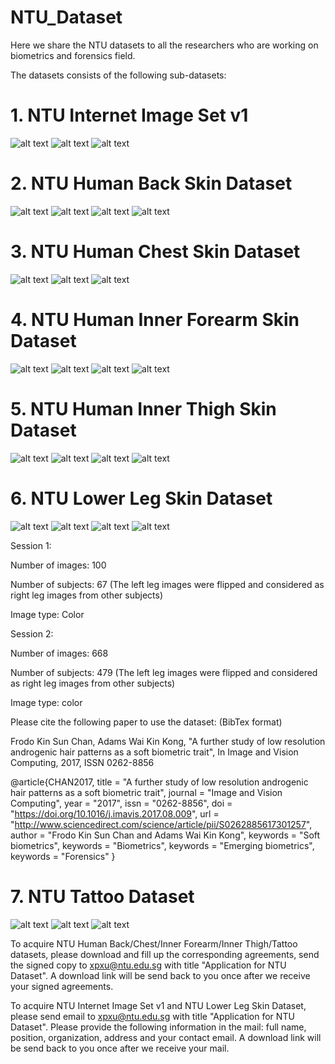 # NTU_Dataset
Here we share the NTU datasets to all the researchers who are working on biometrics and forensics field.

The datasets consists of the following sub-datasets:
# 1. NTU Internet Image Set v1

![alt text](https://github.com/BFLTeam/NTU_Dataset/blob/master/Sample%20Images/Internet%20Images/02.jpg) ![alt text](https://github.com/BFLTeam/NTU_Dataset/blob/master/Sample%20Images/Internet%20Images/15.jpg) ![alt text](https://github.com/BFLTeam/NTU_Dataset/blob/master/Sample%20Images/Internet%20Images/29.jpg)

# 2. NTU Human Back Skin Dataset

![alt text](https://github.com/BFLTeam/NTU_Dataset/blob/master/Sample%20Images/Back/0182_02_02.jpg) ![alt text](https://github.com/BFLTeam/NTU_Dataset/blob/master/Sample%20Images/Back/0184_01_01.jpg) ![alt text](https://github.com/BFLTeam/NTU_Dataset/blob/master/Sample%20Images/Back/0187_01_01.jpg) ![alt text](https://github.com/BFLTeam/NTU_Dataset/blob/master/Sample%20Images/Back/0188_01_01.jpg)

# 3. NTU Human Chest Skin Dataset

![alt text](https://github.com/BFLTeam/NTU_Dataset/blob/master/Sample%20Images/Chest/0174_01_01.jpg) ![alt text](https://github.com/BFLTeam/NTU_Dataset/blob/master/Sample%20Images/Chest/0181_01_01.jpg) ![alt text](https://github.com/BFLTeam/NTU_Dataset/blob/master/Sample%20Images/Chest/0191_01_01.jpg)

# 4. NTU Human Inner Forearm Skin Dataset

![alt text](https://github.com/BFLTeam/NTU_Dataset/blob/master/Sample%20Images/Inner%20Forearm/seg_AL0013_00_02_04.png) ![alt text](https://github.com/BFLTeam/NTU_Dataset/blob/master/Sample%20Images/Inner%20Forearm/seg_AL0017_00_02_01.png) ![alt text](https://github.com/BFLTeam/NTU_Dataset/blob/master/Sample%20Images/Inner%20Forearm/seg_AL0018_00_02_01.png) ![alt text](https://github.com/BFLTeam/NTU_Dataset/blob/master/Sample%20Images/Inner%20Forearm/seg_AL0020_00_02_02.png)

# 5. NTU Human Inner Thigh Skin Dataset

![alt text](https://github.com/BFLTeam/NTU_Dataset/blob/master/Sample%20Images/Inner%20Thigh/seg_TL0006_00_01_01.png) ![alt text](https://github.com/BFLTeam/NTU_Dataset/blob/master/Sample%20Images/Inner%20Thigh/seg_TL0013_00_01_01.png) ![alt text](https://github.com/BFLTeam/NTU_Dataset/blob/master/Sample%20Images/Inner%20Thigh/seg_TL0014_00_01_01.png) ![alt text](https://github.com/BFLTeam/NTU_Dataset/blob/master/Sample%20Images/Inner%20Thigh/seg_TL0031_00_01_01.png)

# 6. NTU Lower Leg Skin Dataset

![alt text](https://github.com/BFLTeam/NTU_Dataset/blob/master/Sample%20Images/Lower%20Legs/seg_YL0009_00_02_01.png) ![alt text](https://github.com/BFLTeam/NTU_Dataset/blob/master/Sample%20Images/Lower%20Legs/seg_YL0026_00_02_01.png) ![alt text](https://github.com/BFLTeam/NTU_Dataset/blob/master/Sample%20Images/Lower%20Legs/seg_YL0034_00_02_01.png) ![alt text](https://github.com/BFLTeam/NTU_Dataset/blob/master/Sample%20Images/Lower%20Legs/seg_YL0036_00_02_02.png)

Session 1:

Number of images: 100

Number of subjects: 67 (The left leg images were flipped and considered as right leg images from other subjects)

Image type: Color


Session 2:

Number of images: 668

Number of subjects: 479 (The left leg images were flipped and considered as right leg images from other subjects)

Image type: color


Please cite the following paper to use the dataset: (BibTex format)

Frodo Kin Sun Chan, Adams Wai Kin Kong, "A further study of low resolution androgenic hair patterns as a soft biometric trait", In Image and Vision Computing, 2017, ISSN 0262-8856

@article{CHAN2017,
title = "A further study of low resolution androgenic hair patterns as a soft biometric trait",
journal = "Image and Vision Computing",
year = "2017",
issn = "0262-8856",
doi = "https://doi.org/10.1016/j.imavis.2017.08.009",
url = "http://www.sciencedirect.com/science/article/pii/S0262885617301257",
author = "Frodo Kin Sun Chan and Adams Wai Kin Kong",
keywords = "Soft biometrics",
keywords = "Biometrics",
keywords = "Emerging biometrics",
keywords = "Forensics"
}

# 7. NTU Tattoo Dataset

![alt text](https://github.com/BFLTeam/NTU_Dataset/blob/master/Sample%20Images/Tattoo/100004.jpg) ![alt text](https://github.com/BFLTeam/NTU_Dataset/blob/master/Sample%20Images/Tattoo/100005.jpg) ![alt text](https://github.com/BFLTeam/NTU_Dataset/blob/master/Sample%20Images/Tattoo/100017.jpg)


To acquire NTU Human Back/Chest/Inner Forearm/Inner Thigh/Tattoo datasets, please download and fill up the corresponding agreements, send the signed copy to xpxu@ntu.edu.sg with title "Application for NTU Dataset". A download link will be send back to you once after we receive your signed agreements.

To acquire NTU Internet Image Set v1 and NTU Lower Leg Skin Dataset, please send email to xpxu@ntu.edu.sg with title "Application for NTU Dataset". Please provide the following information in the mail: full name, position, organization, address and your contact email. A download link will be send back to you once after we receive your mail.
